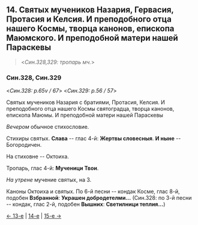 
## 14. Святых мучеников Назария, Гервасия, Протасия и Келсия. И преподобного отца нашего Космы, творца канонов, епископа Маюмского. И преподобной матери нашей Параскевы 

> <*Син.328,329: тропарь мч.*>

### Син.328, Син.329

<*Син.328: p.65v / 67*>
<*Син.329: p.56 / 57*>

Святых мучеников Назария с братиями, Протасия, Келсия. И преподобного отца нашего Космы святоградца, творца канонов, епископа Маюмы. И преподобной матери нашей Параскевы

*Вечером* обычное стихословие. 

Стихиры святых. **Слава** -- глас 4-й: **Жертвы словесныя**. **И ныне** -- Богородичен.

На стиховне -- Октоиха.

Тропарь, глас 4-й: **Мученици Твои**.

*На утрене* мучение святых, на 3. 

Каноны Октоиха и святых. 
По 6-й песни -- кондак Косме, глас 8-й, подобен **Взбранной**: **Украшен добродетелми...**
(Син.328: по 3-й песни -- кондак, глас 2-й, подобен **Вышних**: **Светилници теплия...**)

[← 13-е](10_13_SAB.ru.md) | [14-е](README.md#14-й) | [15-е →](10_15_SAB.ru.md)
